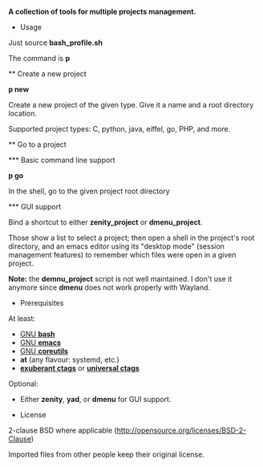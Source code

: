 **A collection of tools for multiple projects management.**

* Usage

Just source __bash_profile.sh__

The command is **p**

** Create a new project

**p new <name> <type> <directory>**

Create a new project of the given type. Give it a name and a root directory location.

Supported project types: C, python, java, eiffel, go, PHP, and more.

** Go to a project

*** Basic command line support

**p go <name>**

In the shell, go to the given project root directory

*** GUI support

Bind a shortcut to either __zenity_project__ or __dmenu_project__.

Those show a list to select a project; then open a shell in the
project's root directory, and an emacs editor using its "desktop mode"
(session management features) to remember which files were open in a
given project.

**Note:** the __demnu_project__ script is not well maintained. I don't
use it anymore since __dmenu__ does not work properly with Wayland.

* Prerequisites

At least:
- [GNU **bash**](https://www.gnu.org/software/bash/)
- [GNU **emacs**](https://www.gnu.org/software/emacs/)
- [GNU **coreutils**](https://www.gnu.org/software/coreutils/)
- **at** (any flavour: systemd, etc.)
- [**exuberant ctags**](https://ctags.sourceforge.net/) or [**universal ctags**](https://github.com/universal-ctags/ctags)

Optional:
- Either **zenity**, **yad**, or **dmenu** for GUI support.

* License

2-clause BSD where applicable (http://opensource.org/licenses/BSD-2-Clause)

Imported files from other people keep their original license.
